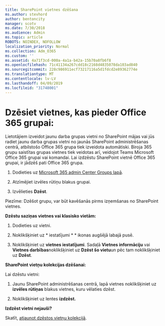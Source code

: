 ```yaml
---
title: SharePoint vietnes dzēšana
ms.author: stevhord
author: bentoncity
manager: scotv
ms.date: 7/30/2018
ms.audience: Admin
ms.topic: article
ROBOTS: NOINDEX, NOFOLLOW
localization_priority: Normal
ms.collection: Adm_O365
ms.custom: ''
ms.assetid: 4a71f3cd-000a-4a1a-b42a-15b70a8fb6f8
ms.openlocfilehash: 71c41134a267cdd18c2168d4835078da103ad840
ms.sourcegitcommit: 228c986911ecf73217116a5d1fdcd2e89362774e
ms.translationtype: MT
ms.contentlocale: lv-LV
ms.lasthandoff: 04/09/2019
ms.locfileid: "31748001"
---
```

# <a name="delete-sites-that-belong-to-an-office-365-group"></a>Dzēsiet vietnes, kas pieder Office 365 grupai:

Lietotājiem izveidot jaunu darba grupas vietni no SharePoint mājas vai jūs radiet jaunu darba grupas vietni no jaunās SharePoint administrēšanas centrā, atbilstošo Office 365 grupa tiek izveidota automātiski. Biroja 365 grupu saistītas grupas vietnes tiek veidotas arī, veidojot Teams Microsoft Office 365 grupai vai komandai. Lai izdzēstu SharePoint vietnē Office 365 grupai, ir jādzēš pati Office 365 grupa. 
  
1. Dodieties uz [Microsoft 365 admin Center Groups lapā](https://portal.office.com/adminportal/home#/groups).
    
2. Atzīmējiet izvēles rūtiņu blakus grupai.
    
3. Izvēlieties **Dzēst**.
    
Piezīme: Dzēšot grupu, var būt kavēšanās pirms izņemšanas no SharePoint vietnes.
  
**Dzēstu saziņas vietnes vai klasisko vietām:**

1. Dodieties uz vietni.
  
2. Noklikšķiniet uz * iestatījumi * * ikonas augšējā labajā pusē. 
  
3. Noklikšķiniet uz **vietnes iestatījumi**. Sadaļā **Vietnes informāciju** vai **Vietnes darbības**noklikšķiniet uz **Dzēst šo vietu**un pēc tam noklikšķiniet uz **Dzēst**.
  
**SharePoint vietņu kolekcijas dzēšanai:**

Lai dzēstu vietni:
  
1. Jaunu SharePoint administrēšanas centrā, lapā vietnes noklikšķiniet uz **izvēles rūtiņas** blakus vietnes, kuru vēlaties dzēst. 
    
2. Noklikšķiniet uz lentes **izdzēst.**
    
**Izdzēst vietni nejauši?**

Skatīt, [atjaunot dzēstos vietņu kolekcijā](https://go.microsoft.com/fwlink/?linkid=867660).
  

